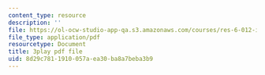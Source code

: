 ```yaml
---
content_type: resource
description: ''
file: https://ol-ocw-studio-app-qa.s3.amazonaws.com/courses/res-6-012-introduction-to-probability-spring-2018/8d29c7811910057aea30ba8a7beba3b9_T3eJtjoic.pdf
file_type: application/pdf
resourcetype: Document
title: 3play pdf file
uid: 8d29c781-1910-057a-ea30-ba8a7beba3b9
---
```

